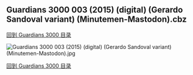 ## Guardians 3000 003 (2015) (digital) (Gerardo Sandoval variant) (Minutemen-Mastodon).cbz


[回到 Guardians 3000 目录](https://github.com/alicewish/markdown/blob/master/series/Guardians-3000.md)


![Guardians 3000 003 (2015) (digital) (Gerardo Sandoval variant) (Minutemen-Mastodon).jpg](https://wx1.sinaimg.cn/large/6a9fdecaly1fra9zl3i8sj21kw2edx6r.jpg)

[回到 Guardians 3000 目录](https://github.com/alicewish/markdown/blob/master/series/Guardians-3000.md)

